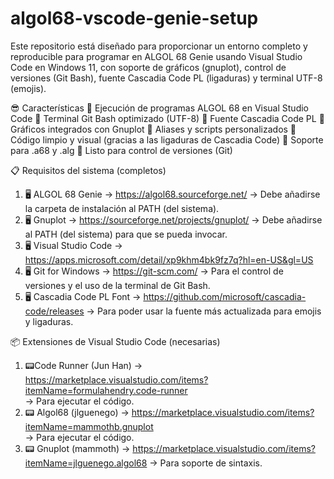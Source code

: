 # algol68-vscode-genie-setup
Este repositorio está diseñado para proporcionar un entorno completo y reproducible para programar en ALGOL 68 Genie usando Visual Studio Code en Windows 11, con soporte de gráficos (gnuplot), control de versiones (Git Bash), fuente Cascadia Code PL (ligaduras) y terminal UTF-8 (emojis).

😎 Características
🎯 Ejecución de programas ALGOL 68 en Visual Studio Code
🎯 Terminal Git Bash optimizado (UTF-8)
🎯 Fuente Cascadia Code PL
🎯 Gráficos integrados con Gnuplot
🎯 Aliases y scripts personalizados
🎯 Código limpio y visual (gracias a las ligaduras de Cascadia Code)
🎯 Soporte para .a68 y .alg
🎯 Listo para control de versiones (Git)

📋 Requisitos del sistema (completos)
1.	🖥️ ALGOL 68 Genie
→ https://algol68.sourceforge.net/
→ Debe añadirse la carpeta de instalación al PATH (del sistema).
3.	🖥️ Gnuplot
→ https://sourceforge.net/projects/gnuplot/
→ Debe añadirse al PATH (del sistema) para que se pueda invocar.
4.	🖥️ Visual Studio Code
→ https://apps.microsoft.com/detail/xp9khm4bk9fz7q?hl=en-US&gl=US
5.	🖥️ Git for Windows
→ https://git-scm.com/
→ Para el control de versiones y el uso de la terminal de Git Bash.
6.	🖥️ Cascadia Code PL Font
→ https://github.com/microsoft/cascadia-code/releases 
→ Para poder usar la fuente más actualizada para emojis y ligaduras.

📦 Extensiones de Visual Studio Code (necesarias)
1.	📟Code Runner (Jun Han)
→ https://marketplace.visualstudio.com/items?itemName=formulahendry.code-runner  
→ Para ejecutar el código.
2.	📟  Algol68 (jlguenego)
→ https://marketplace.visualstudio.com/items?itemName=mammothb.gnuplot  
→ Para ejecutar el código.
3.	📟 Gnuplot (mammoth)
→ https://marketplace.visualstudio.com/items?itemName=jlguenego.algol68 
→ Para soporte de sintaxis.
